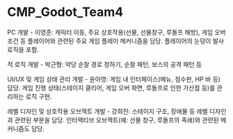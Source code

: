 # CMP_Godot_Team4
PC 개발 - 이영준:
캐릭터 이동, 주요 상호작용(선물, 선물창구, 루돌프 해방), 게임 오버 조건 등 플레이어와 관련된 주요 게임 플레이 메커니즘을 담당. 플레이어의 눈덩이 발사 로직을 포함.

적 로직 개발 - 박근형:
악당 순찰 경로 정하기, 순찰 패턴, 보스의 공격 패턴 등

UI/UX 및 게임 상태 관리 개발 - 윤아영:
게임 내 인터페이스(메뉴, 점수판, HP 바 등) 담당. 게임 진행 상태(스테이지 클리어, 게임 오버 화면, 루돌프로 인한 가산점 등)를 관리하는 로직 구현.

레벨 디자인 및 상호작용 오브젝트 개발 - 강희진:
스테이지 구조, 장애물 등 레벨 디자인과 관련된 부분을 담당. 인터랙티브 오브젝트(예: 선물 창구, 루돌프의 족쇄)와 관련된 메커니즘도 담당.
